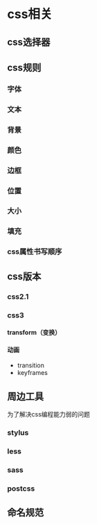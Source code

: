 # css相关

## css选择器

## css规则

### 字体

### 文本

### 背景

### 颜色

### 边框

### 位置

### 大小

### 填充

### css属性书写顺序

## css版本

### css2.1

### css3

#### transform（变换）

#### 动画

- transition
- keyframes

## 周边工具

为了解决css编程能力弱的问题

### stylus

### less

### sass

### postcss

## 命名规范